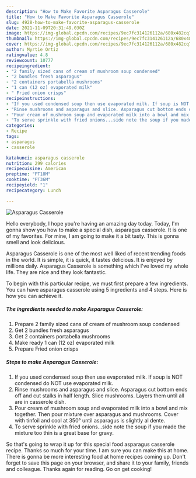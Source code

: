 ```yaml
---
description: "How to Make Favorite Asparagus Casserole"
title: "How to Make Favorite Asparagus Casserole"
slug: 4928-how-to-make-favorite-asparagus-casserole
date: 2021-11-09T20:31:49.030Z
image: https://img-global.cpcdn.com/recipes/9ec7fc314126112a/680x482cq70/asparagus-casserole-recipe-main-photo.jpg
thumbnail: https://img-global.cpcdn.com/recipes/9ec7fc314126112a/680x482cq70/asparagus-casserole-recipe-main-photo.jpg
cover: https://img-global.cpcdn.com/recipes/9ec7fc314126112a/680x482cq70/asparagus-casserole-recipe-main-photo.jpg
author: Myrtie Ortiz
ratingvalue: 4.8
reviewcount: 10777
recipeingredient:
- "2 family sized cans of cream of mushroom soup condensed"
- "2 bundles fresh asparagus"
- "2 containers portabella mushrooms"
- "1 can (12 oz) evaporated milk"
- " Fried onion crisps"
recipeinstructions:
- "If you used condensed soup then use evaporated milk. If soup is NOT condensed do NOT use evaporated milk."
- "Rinse mushrooms and asparagus and slice. Asparagus cut bottom ends off and cut stalks in half length. Slice mushrooms. Layers them until all are in casserole dish."
- "Pour cream of mushroom soup and evaporated milk into a bowl and mix together. Then pour mixture over asparagus and mushrooms. Cover with tinfoil and cool at 350° until asparagus is slightly al dente."
- "To serve sprinkle with fried onions...side note the soup if you made the mixture too thin is a great base for gravy."
categories:
- Recipe
tags:
- asparagus
- casserole

katakunci: asparagus casserole 
nutrition: 299 calories
recipecuisine: American
preptime: "PT18M"
cooktime: "PT36M"
recipeyield: "1"
recipecategory: Lunch

---
```



![Asparagus Casserole](https://img-global.cpcdn.com/recipes/9ec7fc314126112a/680x482cq70/asparagus-casserole-recipe-main-photo.jpg)

Hello everybody, I hope you're having an amazing day today. Today, I'm gonna show you how to make a special dish, asparagus casserole. It is one of my favorites. For mine, I am going to make it a bit tasty. This is gonna smell and look delicious.



Asparagus Casserole is one of the most well liked of recent trending foods in the world. It is simple, it is quick, it tastes delicious. It is enjoyed by millions daily. Asparagus Casserole is something which I've loved my whole life. They are nice and they look fantastic.


To begin with this particular recipe, we must first prepare a few ingredients. You can have asparagus casserole using 5 ingredients and 4 steps. Here is how you can achieve it.

<!--inarticleads1-->

##### The ingredients needed to make Asparagus Casserole:

1. Prepare 2 family sized cans of cream of mushroom soup condensed
1. Get 2 bundles fresh asparagus
1. Get 2 containers portabella mushrooms
1. Make ready 1 can (12 oz) evaporated milk
1. Prepare  Fried onion crisps




<!--inarticleads2-->

##### Steps to make Asparagus Casserole:

1. If you used condensed soup then use evaporated milk. If soup is NOT condensed do NOT use evaporated milk.
1. Rinse mushrooms and asparagus and slice. Asparagus cut bottom ends off and cut stalks in half length. Slice mushrooms. Layers them until all are in casserole dish.
1. Pour cream of mushroom soup and evaporated milk into a bowl and mix together. Then pour mixture over asparagus and mushrooms. Cover with tinfoil and cool at 350° until asparagus is slightly al dente.
1. To serve sprinkle with fried onions...side note the soup if you made the mixture too thin is a great base for gravy.




So that's going to wrap it up for this special food asparagus casserole recipe. Thanks so much for your time. I am sure you can make this at home. There is gonna be more interesting food at home recipes coming up. Don't forget to save this page on your browser, and share it to your family, friends and colleague. Thanks again for reading. Go on get cooking!
